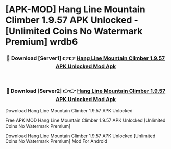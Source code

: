 # [APK-MOD] Hang Line  Mountain Climber 1.9.57 APK Unlocked - [Unlimited Coins No Watermark Premium] wrdb6



<div align="center">
<h3>🔴 Download [Server1] 👉👉 <a href="https://momento.my/?title=Hang_Line__Mountain_Climber_1.9.57_APK_Unlocked">Hang Line  Mountain Climber 1.9.57 APK Unlocked Mod Apk</a></h3><br>

<h3>🔴 Download [Server2] 👉👉 <a href="https://momento.my/?title=Hang_Line__Mountain_Climber_1.9.57_APK_Unlocked">Hang Line  Mountain Climber 1.9.57 APK Unlocked Mod Apk</a></h3>
</div>



Download Hang Line  Mountain Climber 1.9.57 APK Unlocked 

Free APK MOD Hang Line  Mountain Climber 1.9.57 APK Unlocked [Unlimited Coins No Watermark Premium]

Download Hang Line  Mountain Climber 1.9.57 APK Unlocked [Unlimited Coins No Watermark Premium] Mod For Android
